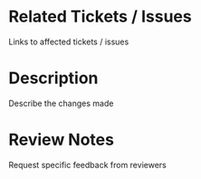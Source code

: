 # Related Tickets / Issues
Links to affected tickets / issues

# Description
Describe the changes made

# Review Notes
Request specific feedback from reviewers
